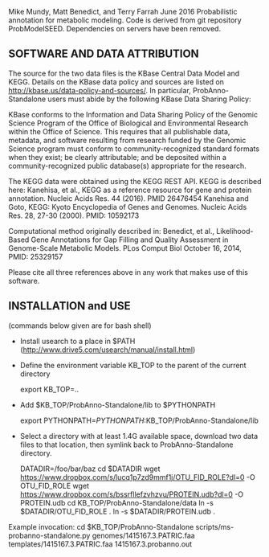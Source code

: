 Mike Mundy, Matt Benedict, and Terry Farrah June 2016
Probabilistic annotation for metabolic modeling.
Code is derived from git repository ProbModelSEED.
Dependencies on servers have been removed.

SOFTWARE AND DATA ATTRIBUTION
-----------------------------

The source for the two data files is the KBase Central Data Model and KEGG.
Details on the KBase data policy and sources are listed on
http://kbase.us/data-policy-and-sources/. In particular, ProbAnno-Standalone users
must abide by the following KBase Data Sharing Policy:

KBase conforms to the Information and Data Sharing Policy of the Genomic
Science Program of the Office of Biological and Environmental Research within
the Office of Science. This requires that all publishable data, metadata, and
software resulting from research funded by the Genomic Science program must
conform to community-recognized standard formats when they exist; be clearly
attributable; and be deposited within a community-recognized public database(s)
appropriate for the research.

The KEGG data were obtained using the KEGG REST API. KEGG is described here:
Kanehisa, et al., KEGG as a reference resource for gene and protein annotation.
Nucleic Acids Res. 44 (2016). PMID 26476454
Kanehisa and Goto, KEGG: Kyoto Encyclopedia of Genes and Genomes. Nucleic Acids
Res. 28, 27-30 (2000). PMID: 10592173 

Computational method originally described in:
Benedict, et al., Likelihood-Based Gene Annotations for Gap Filling and Quality
Assessment in Genome-Scale Metabolic Models. PLos Comput Biol October 16, 2014,
PMID: 25329157 

Please cite all three references above in any work that makes use of this software.


INSTALLATION and USE
-------------------

(commands below given are for bash shell)

- Install usearch to a place in $PATH (http://www.drive5.com/usearch/manual/install.html)

- Define the environment variable KB_TOP to the parent of the current directory

  export KB_TOP=..

- Add $KB_TOP/ProbAnno-Standalone/lib to $PYTHONPATH

  export PYTHONPATH=$PYTHONPATH:$KB_TOP/ProbAnno-Standalone/lib

- Select a directory with at least 1.4G available space, download two data
  files to that location, then symlink back to ProbAnno-Standalone directory.

  DATADIR=/foo/bar/baz
  cd $DATADIR
  wget https://www.dropbox.com/s/lucq1p7zd9mmf1j/OTU_FID_ROLE?dl=0 -O OTU_FID_ROLE
  wget https://www.dropbox.com/s/bssrfllefzvhzvu/PROTEIN.udb?dl=0 -O PROTEIN.udb
  cd KB_TOP/ProbAnno-Standalone/data
  ln -s $DATADIR/OTU_FID_ROLE .
  ln -s $DATADIR/PROTEIN.udb .


Example invocation:
cd $KB_TOP/ProbAnno-Standalone
scripts/ms-probanno-standalone.py genomes/1415167.3.PATRIC.faa templates/1415167.3.PATRIC.faa 1415167.3.probanno.out
